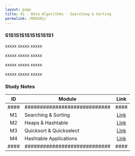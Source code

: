 ```yaml
---
layout: page
title: 01 - Data Algorithms - Searching & Sorting
permalink: /MSDS01/
---
```


<h3>S1S1S1S1S1S1S1S1S1</h3>

xxxxx xxxxx xxxxx

xxxxx xxxxx xxxxx

xxxxx xxxxx xxxxx

xxxxx xxxxx xxxxx

<h3>Study Notes</h3>

| ID | Module                     |Link|
|:--:|----------------------------|:--:|
|####|############################|####|
| M1 | Searching & Sorting        |[Link](/03-MSDS-Courses/MSDS01/M1/)|
| M2 | Heaps & Hashtable          |[Link](/03-MSDS-Courses/MSDS01/M2/)|
| M3 | Quicksort & Quickselect    |[Link](/03-MSDS-Courses/MSDS01/M3/)|
| M4 | Hashtable Applications     |[Link](/03-MSDS-Courses/MSDS01/M4/)|
|####|############################|####|

